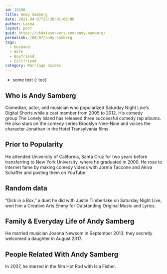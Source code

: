 ```yaml
---
id: 19186
title: Andy Samberg
date: 2021-04-07T22:38:01+00:00
author: Laima
layout: post
guid: https://ukdataservers.com/andy-samberg/
permalink: /04/07/andy-samberg
tags:
  - Husband
  - Wife
  - Boyfriend
  - Girlfriend
category: Marriage Guides
---
```


* some text
{: toc}


## Who is Andy Samberg
                  
                  
                  
Comedian, actor, and musician who popularized Saturday Night Live&#8217;s Digital Shorts while a cast member from 2005 to 2012. His comedy group The Lonely Island has released three successful comedy rap albums. He also stars on the comedy series Brooklyn Nine-Nine and voices the character Jonathan in the Hotel Transylvania films.
                  
              
            
              
            
                
                
                
## Prior to Popularity
                  
                  
                  
He attended University of California, Santa Cruz for two years before transferring to New York University, where he graduated in 2000. He rose to internet fame by making comedy videos with Jorma Taccone and Akiva Schaffer and posting them on YouTube. 
                  
              
            
              
            
                
                
                
## Random data
                  
                  
                  
&#8220;Dick in a Box,&#8221; a duet he did with Justin Timberlake on Saturday Night Live, won him a Creative Arts Emmy for Outstanding Original Music and Lyrics. 
                  
              
            
              
            
                
                
                
## Family & Everyday Life of Andy Samberg
                  
                  
                  
He married musician Joanna Newsom in September 2013; they secretly welcomed a daughter in August 2017.
                  
              
            
              
            
                
                
                
## People Related With Andy Samberg
                  
                  
                  
In 2007, he starred in the film Hot Rod with Isla Fisher.
                  
              
            
              
            
                
              
            
              
              
            
            
              
            
          
          
          